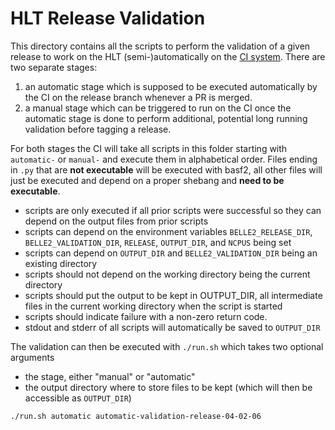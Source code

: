 HLT Release Validation
======================

This directory contains all the scripts to perform the validation of a given
release to work on the HLT (semi-)automatically on the [CI
system](https://bamboo.desy.de/browse/B2-HLTVALID/branches). There are two
separate stages:

1. an automatic stage which is supposed to be executed automatically by the CI
   on the release branch whenever a PR is merged.
2. a manual stage which can be triggered to run on the CI once the automatic
   stage is done to perform additional, potential long running validation before
   tagging a release.

For both stages the CI will take all scripts in this folder starting with
`automatic-` or `manual-` and execute them in alphabetical order. Files ending
in `.py` that are **not executable** will be executed with basf2, all other files
will just be executed and depend on a proper shebang and **need to be executable**.

* scripts are only executed if all prior scripts were successful so they can
  depend on the output files from prior scripts
* scripts can depend on the environment variables `BELLE2_RELEASE_DIR`,
  `BELLE2_VALIDATION_DIR`, `RELEASE`, `OUTPUT_DIR`, and `NCPUS` being set
* scripts can depend on `OUTPUT_DIR` and `BELLE2_VALIDATION_DIR` being an existing directory
* scripts should not depend on the working directory being the current directory
* scripts should put the output to be kept in OUTPUT_DIR, all intermediate files
  in the current working directory when the script is started
* scripts should indicate failure with a non-zero return code.
* stdout and stderr of all scripts will automatically be saved to `OUTPUT_DIR`

The validation can then be executed with `./run.sh` which takes two optional arguments

* the stage, either "manual" or "automatic"
* the output directory where to store files to be kept (which will then be
  accessible as `OUTPUT_DIR`)

```
./run.sh automatic automatic-validation-release-04-02-06
```

